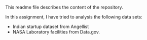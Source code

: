 This readme file describes the content of the repository.

In this assignment, I have tried to analysis the following data sets:
 * Indian startup dataset from Angellist
 * NASA Laboratory facilities from Data.gov.
